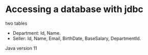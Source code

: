 # Accessing a database with jdbc
two tables
- Department: Id, Name.
- Seller: Id, Name, Email, BirthDate, BaseSalary, DepartmentId.

Java version 11
